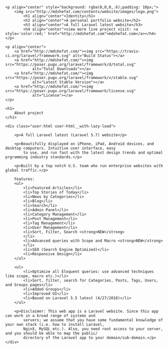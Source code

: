 
    <p align="center" style="background: rgba(0,0,0,.6);padding: 10px;">
        <img src="http://mdshefat.com/contents/website/images/logo.png">
            <h1 align="center">Identity</h1>
            <h2 align="center">A personal portfolio website</h2>
            <h3 align="center">A full Laravel latest website</h3>
            <h4 align="center">view more live project visit: <a style='color:red;' href="http://mdshefat.com">mdshefat.com</a></h4>
    </p>

    <p align="center">
        <a href="http://mdshefat.com/"><img src="https://travis-ci.org/laravel/framework.svg" alt="Build Status"></a>
        <a href="http://mdshefat.com/"><img src="https://poser.pugx.org/laravel/framework/d/total.svg"
                alt="Total Downloads"></a>
        <a href="http://mdshefat.com/"><img src="https://poser.pugx.org/laravel/framework/v/stable.svg"
                alt="Latest Stable Version"></a>
        <a href="http://mdshefat.com/"><img src="https://poser.pugx.org/laravel/framework/license.svg"
                alt="License"></a>
    </p>

    <h1>
        About project
    </h1>

    <div class="user-html user-html__with-lazy-load">

        <p>A full Laravel latest (Laravel 5.7) website</p>

        <p>Beautifully displayed on iPhone, iPad, Android devices, and desktop computers. Intuitive user interface, easy
            to use, and run fast with the latest design trends and optimal prgramming industry standards.</p>

        <p>Built by a top notch U.S. team who run enterprise websites with global traffic.</p>

        Features:
        <ul>
            <li>Featured Articles</li>
            <li>Top Stories of Today</li>
            <li>News by Categories</li>
            <li>Blog</li>
            <li>Search</li>
            <li>Admin Panel</li>
            <li>Category Management</li>
            <li>Post Management</li>
            <li>Tag Management</li>
            <li>User Management</li>
            <li>Sort, Filter, Search <strong>NEW</strong>
            </li>
            <li>Advanced queries with Scope and Macro <strong>NEW</strong>
            </li>
            <li>SEO (Search Engine Optimized)</li>
            <li>Responsive Design</li>
        </ul>

        <ul>
            <li>Optimize all Eloquent queries: use advanced techniques like scope, macro etc.)</li>
            <li>Sort, filter, search for Categories, Posts, Tags, Users, and Groups pages</li>
            <li>Added Groups</li>
            <li>Improved UI</li>
            <li>Based on Laravel 5.5 latest (4/27/2018)</li>
        </ul>

        <p>Disclaimer: This web app is a Laravel website. Since this app can work in a broad range of systems and
            servers; we assume that you have some fundamental knowledge of your own stack (i.e. how to install Laravel,
            NginX, MySQL etc.). Also, you need root access to your server, and you should be able to map the public/
            directory of the Laravel app to your domain/sub-domain.</p>
    </div>

